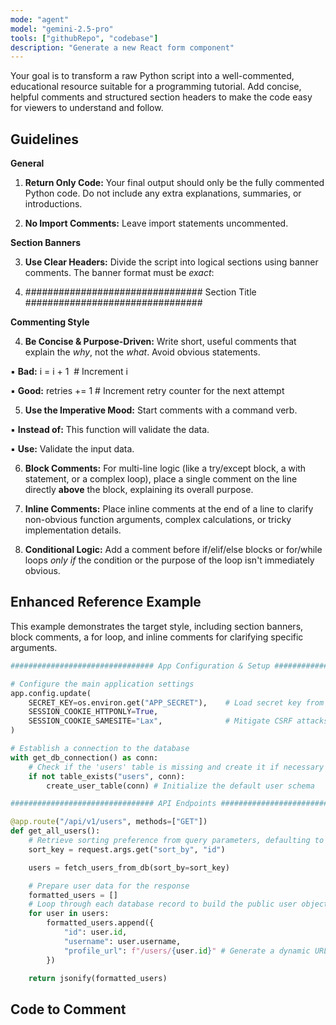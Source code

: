 ```yaml
---
mode: "agent"
model: "gemini-2.5-pro"
tools: ["githubRepo", "codebase"]
description: "Generate a new React form component"
---
```


Your goal is to transform a raw Python script into a well-commented, educational resource suitable for a programming tutorial. Add concise, helpful comments and structured section headers to make the code easy for viewers to understand and follow.

## Guidelines

**General**

1. **Return Only Code:** Your final output should only be the fully commented Python code. Do not include any extra explanations, summaries, or introductions.

2. **No Import Comments:** Leave import statements uncommented.

**Section Banners**

3. **Use Clear Headers:** Divide the script into logical sections using banner comments. The banner format must be _exact_:

4. ################################ Section Title ################################

**Commenting Style**

4. **Be Concise & Purpose-Driven:** Write short, useful comments that explain the _why_, not the _what_. Avoid obvious statements.

▪ **Bad:** i = i + 1  # Increment i

▪ **Good:** retries += 1 # Increment retry counter for the next attempt

5. **Use the Imperative Mood:** Start comments with a command verb.

▪ **Instead of:** This function will validate the data.

▪ **Use:** Validate the input data.

6. **Block Comments:** For multi-line logic (like a try/except block, a with statement, or a complex loop), place a single comment on the line directly **above** the block, explaining its overall purpose.

7. **Inline Comments:** Place inline comments at the end of a line to clarify non-obvious function arguments, complex calculations, or tricky implementation details.

8. **Conditional Logic:** Add a comment before if/elif/else blocks or for/while loops _only if_ the condition or the purpose of the loop isn't immediately obvious.

## Enhanced Reference Example

This example demonstrates the target style, including section banners, block comments, a for loop, and inline comments for clarifying specific arguments.

```python
################################ App Configuration & Setup ################################

# Configure the main application settings
app.config.update(
    SECRET_KEY=os.environ.get("APP_SECRET"),    # Load secret key from environment variable
    SESSION_COOKIE_HTTPONLY=True,
    SESSION_COOKIE_SAMESITE="Lax",              # Mitigate CSRF attacks
)

# Establish a connection to the database
with get_db_connection() as conn:
    # Check if the 'users' table is missing and create it if necessary
    if not table_exists("users", conn):
        create_user_table(conn) # Initialize the default user schema

################################ API Endpoints ################################

@app.route("/api/v1/users", methods=["GET"])
def get_all_users():
    # Retrieve sorting preference from query parameters, defaulting to 'id'
    sort_key = request.args.get("sort_by", "id")

    users = fetch_users_from_db(sort_by=sort_key)

    # Prepare user data for the response
    formatted_users = []
    # Loop through each database record to build the public user object
    for user in users:
        formatted_users.append({
            "id": user.id,
            "username": user.username,
            "profile_url": f"/users/{user.id}" # Generate a dynamic URL for the user
        })

    return jsonify(formatted_users)

```

## Code to Comment

